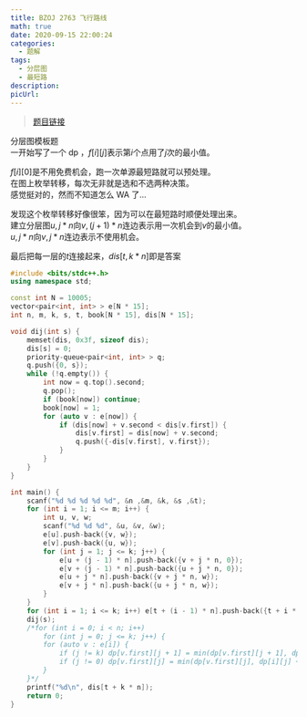 ```yaml
---
title: BZOJ 2763 飞行路线
math: true
date: 2020-09-15 22:00:24
categories: 
  - 题解
tags: 
  - 分层图
  - 最短路
description: 
picUrl: 
---
```



>[题目链接](https://darkbzoj.tk/problem/2763)  

分层图模板题  
一开始写了一个 dp ，$f[i][j]$表示第$i$个点用了$j$次的最小值。  
<!--more-->  
$f[i][0]$是不用免费机会，跑一次单源最短路就可以预处理。  
在图上枚举转移，每次无非就是选和不选两种决策。  
感觉挺对的，然而不知道怎么 WA 了...

发现这个枚举转移好像很笨，因为可以在最短路时顺便处理出来。  
建立分层图$u,j*n$向$v,(j+1)*n$连边表示用一次机会到$v$的最小值。  
$u,j*n$向$v,j*n$连边表示不使用机会。  

最后把每一层的$t$连接起来，$dis[t,k*n]$即是答案  

```cpp
#include <bits/stdc++.h>
using namespace std;

const int N = 10005;
vector<pair<int, int> > e[N * 15];
int n, m, k, s, t, book[N * 15], dis[N * 15];

void dij(int s) {
    memset(dis, 0x3f, sizeof dis);
	dis[s] = 0;
	priority-queue<pair<int, int> > q;
	q.push({0, s});
	while (!q.empty()) {
        int now = q.top().second;
		q.pop();
		if (book[now]) continue;
		book[now] = 1;
		for (auto v : e[now]) {
			if (dis[now] + v.second < dis[v.first]) {
				dis[v.first] = dis[now] + v.second;
				q.push({-dis[v.first], v.first});
			}
		}
	}
}

int main() {
    scanf("%d %d %d %d %d", &n ,&m, &k, &s ,&t);
	for (int i = 1; i <= m; i++) {
	    int u, v, w;
		scanf("%d %d %d", &u, &v, &w);
		e[u].push-back({v, w});
		e[v].push-back({u, w});
		for (int j = 1; j <= k; j++) {
			e[u + (j - 1) * n].push-back({v + j * n, 0});
			e[v + (j - 1) * n].push-back({u + j * n, 0});
			e[u + j * n].push-back({v + j * n, w});
			e[v + j * n].push-back({u + j * n, w});
		}
	}
	for (int i = 1; i <= k; i++) e[t + (i - 1) * n].push-back({t + i * n, 0});
	dij(s);
    /*for (int i = 0; i < n; i++) 
	    for (int j = 0; j <= k; j++) {
		for (auto v : e[i]) {
            if (j != k) dp[v.first][j + 1] = min(dp[v.first][j + 1], dp[i][j]);
			if (j != 0) dp[v.first][j] = min(dp[v.first][j], dp[i][j] + v.second);
		}
	}*/
	printf("%d\n", dis[t + k * n]);
	return 0;
}

```